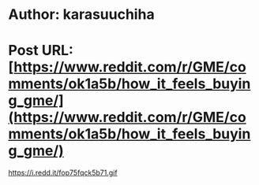 # Author: karasuuchiha
# Post URL: [https://www.reddit.com/r/GME/comments/ok1a5b/how_it_feels_buying_gme/](https://www.reddit.com/r/GME/comments/ok1a5b/how_it_feels_buying_gme/)


https://i.redd.it/fop75fqck5b71.gif